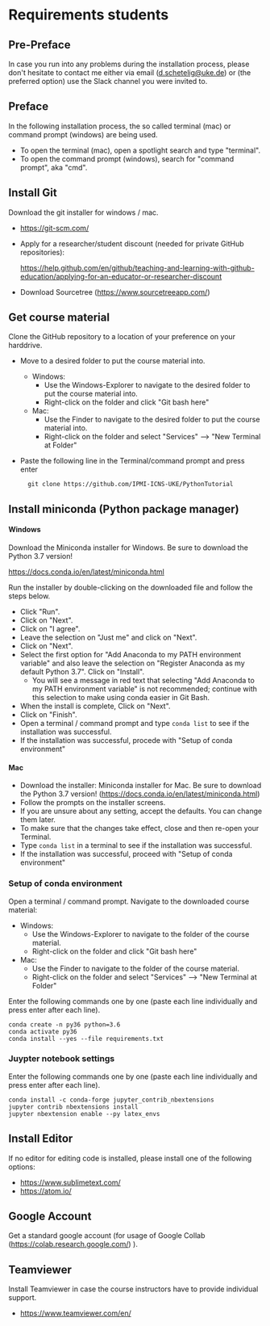# Requirements students

## Pre-Preface

In case you run into any problems during the installation process, please don't hesitate to contact me either via email (d.schetelig@uke.de) or (the preferred option) use the Slack channel you were invited to.

## Preface

In the following installation process, the so called terminal (mac) or command prompt (windows) are being used.
- To open the terminal (mac), open a spotlight search and type "terminal".
- To open the command prompt (windows), search for "command prompt", aka "cmd".

## Install Git

Download the git installer for windows / mac.
- https://git-scm.com/

- Apply for a researcher/student discount (needed for private GitHub repositories):

    https://help.github.com/en/github/teaching-and-learning-with-github-education/applying-for-an-educator-or-researcher-discount

- Download Sourcetree (https://www.sourcetreeapp.com/)

## Get course material
Clone the GitHub repository to a location of your preference on your harddrive.

- Move to a desired folder to put the course material into.
  - Windows:
    - Use the Windows-Explorer to navigate to the desired folder to put the course material into.
    - Right-click on the folder and click "Git bash here"
  - Mac:
    - Use the Finder to navigate to the desired folder to put the course material into.
    - Right-click on the folder and select "Services" --> "New Terminal at Folder"

- Paste the following line in the Terminal/command prompt and press enter

        git clone https://github.com/IPMI-ICNS-UKE/PythonTutorial

## Install miniconda (Python package manager)

#### Windows

Download the Miniconda installer for Windows. Be sure to download the Python 3.7 version!

https://docs.conda.io/en/latest/miniconda.html

Run the installer by double-clicking on the downloaded file and follow the steps below.

- Click "Run".
- Click on "Next".
- Click on "I agree".
- Leave the selection on "Just me" and click on "Next".
- Click on "Next".
- Select the first option for "Add Anaconda to my PATH environment variable" and also leave the selection on "Register Anaconda as my default Python 3.7". Click on "Install".
    - You will see a message in red text that selecting "Add Anaconda to my PATH environment variable" is not recommended; continue with this selection to make using conda easier in Git Bash.
- When the install is complete, Click on "Next".
- Click on "Finish".
- Open a terminal / command prompt and type ```conda list``` to see if the installation was successful.
- If the installation was successful, procede with "Setup of conda environment"

#### Mac

- Download the installer: Miniconda installer for Mac. Be sure to download the Python 3.7 version! (https://docs.conda.io/en/latest/miniconda.html)
- Follow the prompts on the installer screens.
- If you are unsure about any setting, accept the defaults. You can change them later.
- To make sure that the changes take effect, close and then re-open your Terminal.
- Type ```conda list``` in a terminal to see if the installation was successful.
- If the installation was successful, proceed with "Setup of conda environment"

### Setup of conda environment

Open a terminal / command prompt.
Navigate to the downloaded course material:
- Windows:
  - Use the Windows-Explorer to navigate to the folder of the course material.
  - Right-click on the folder and click "Git bash here"
- Mac:
  - Use the Finder to navigate to the folder of the course material.
  - Right-click on the folder and select "Services" --> "New Terminal at Folder"

Enter the following commands one by one (paste each line individually and press enter after each line).

    conda create -n py36 python=3.6
    conda activate py36
    conda install --yes --file requirements.txt

### Juypter notebook settings
Enter the following commands one by one (paste each line individually and press enter after each line).

    conda install -c conda-forge jupyter_contrib_nbextensions
    jupyter contrib nbextensions install
    jupyter nbextension enable --py latex_envs

## Install Editor
If no editor for editing code is installed, please install one of the following options:
- https://www.sublimetext.com/
- https://atom.io/


## Google Account
Get a standard google account (for usage of Google Collab (https://colab.research.google.com/) ).

## Teamviewer

Install Teamviewer in case the course instructors have to provide individual support.
- https://www.teamviewer.com/en/
